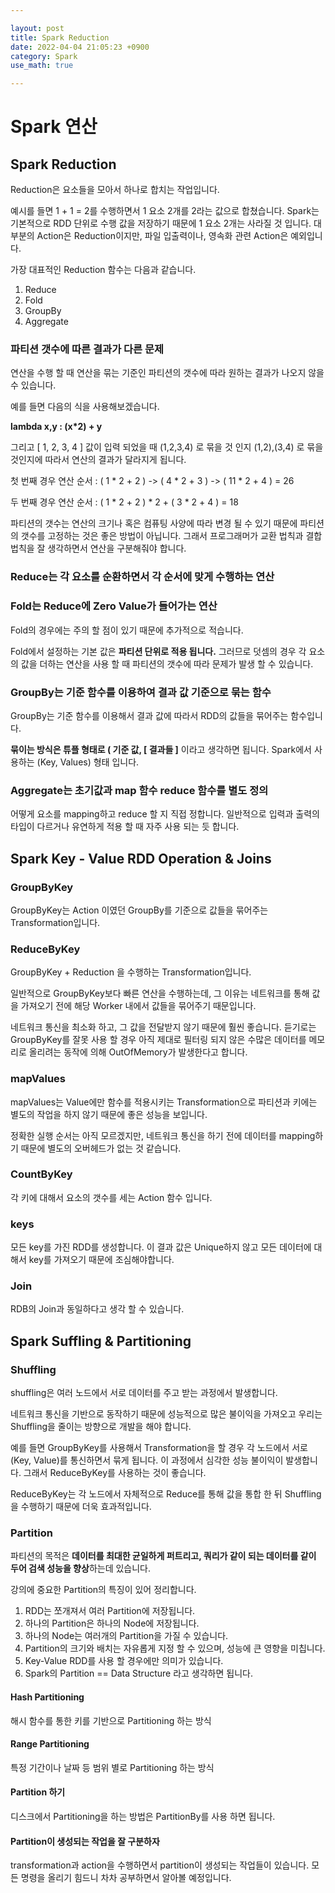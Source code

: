 ```yaml
---

layout: post
title: Spark Reduction
date: 2022-04-04 21:05:23 +0900
category: Spark
use_math: true

---
```


# Spark 연산


## Spark Reduction

Reduction은 요소들을 모아서 하나로 합치는 작업입니다.

예시를 들면 1 + 1 = 2를 수행하면서 1 요소 2개를 2라는 값으로 합쳤습니다. Spark는 기본적으로 RDD 단위로 수행 값을 저장하기 때문에 1 요소 2개는 사라질 것 입니다.
대부분의 Action은 Reduction이지만, 파일 입출력이나, 영속화 관련 Action은 예외입니다.

가장 대표적인 Reduction 함수는 다음과 같습니다.

1. Reduce
2. Fold
3. GroupBy
4. Aggregate

### 파티션 갯수에 따른 결과가 다른 문제

연산을 수행 할 때 연산을 묶는 기준인 파티션의 갯수에 따라 원하는 결과가 나오지 않을 수 있습니다.

예를 들면 다음의 식을 사용해보겠습니다.

**lambda x,y : (x\*2) + y**

그리고 [ 1, 2, 3, 4 ] 값이 입력 되었을 때
(1,2,3,4) 로 묶을 것 인지 (1,2),(3,4) 로 묶을 것인지에 따라서 연산의 결과가 달라지게 됩니다.

첫 번째 경우 연산 순서 : ( 1 \* 2 + 2 ) -> ( 4 \* 2 + 3 ) -> ( 11 \* 2 + 4 ) = 26

두 번째 경우 연산 순서 : ( 1 \* 2 + 2 ) \* 2 + ( 3 \* 2 + 4 ) = 18

파티션의 갯수는 연산의 크기나 혹은 컴퓨팅 사양에 따라 변경 될 수 있기 때문에 파티션의 갯수를 고정하는 것은 좋은 방법이 아닙니다. 그래서 프로그래머가 교환 법칙과 결합 법칙을 잘 생각하면서 연산을 구분해줘야 합니다.

### Reduce는 각 요소를 순환하면서 각 순서에 맞게 수행하는 연산

### Fold는 Reduce에 Zero Value가 들어가는 연산

Fold의 경우에는 주의 할 점이 있기 때문에 추가적으로 적습니다.

Fold에서 설정하는 기본 값은 **파티션 단위로 적용 됩니다.** 그러므로 덧셈의 경우 각 요소의 값을 더하는 연산을 사용 할 때 파티션의 갯수에 따라 문제가 발생 할 수 있습니다.

### GroupBy는 기준 함수를 이용하여 결과 값 기준으로 묶는 함수

GroupBy는 기준 함수를 이용해서 결과 값에 따라서 RDD의 값들을 묶어주는 함수입니다.

**묶이는 방식은 튜플 형태로 ( 기준 값, [ 결과들 ]** 이라고 생각하면 됩니다. Spark에서 사용하는 (Key, Values) 형태 입니다.

### Aggregate는 초기값과 map 함수 reduce 함수를 별도 정의

어떻게 요소를 mapping하고 reduce 할 지 직접 정합니다. 일반적으로 입력과 출력의 타입이 다르거나 유연하게 적용 할 때 자주 사용 되는 듯 합니다.


## Spark Key - Value RDD Operation & Joins

### GroupByKey

GroupByKey는 Action 이였던 GroupBy를 기준으로 값들을 묶어주는 Transformation입니다. 

### ReduceByKey

GroupByKey + Reduction 을 수행하는 Transformation입니다.

일반적으로 GroupByKey보다 빠른 연산을 수행하는데, 그 이유는 네트워크를 통해 값을 가져오기 전에 해당 Worker 내에서 값들을 묶어주기 때문입니다.

네트워크 통신을 최소화 하고, 그 값을 전달받지 않기 때문에 훨씬 좋습니다. 듣기로는 GroupByKey를 잘못 사용 할 경우 아직 제대로 필터링 되지 않은 수많은 데이터를 메모리로 올리려는 동작에 의해 OutOfMemory가 발생한다고 합니다.

### mapValues

mapValues는 Value에만 함수를 적용시키는 Transformation으로 파티션과 키에는 별도의 작업을 하지 않기 때문에 좋은 성능을 보입니다.

정확한 실행 순서는 아직 모르겠지만, 네트워크 통신을 하기 전에 데이터를 mapping하기 때문에 별도의 오버헤드가 없는 것 같습니다.

### CountByKey

각 키에 대해서 요소의 갯수를 세는 Action 함수 입니다.

### keys

모든 key를 가진 RDD를 생성합니다. 이 결과 값은 Unique하지 않고 모든 데이터에 대해서 key를 가져오기 때문에 조심해야합니다.

### Join

RDB의 Join과 동일하다고 생각 할 수 있습니다.

## Spark Suffling & Partitioning

### Shuffling

shuffling은 여러 노드에서 서로 데이터를 주고 받는 과정에서 발생합니다.

네트워크 통신을 기반으로 동작하기 때문에 성능적으로 많은 불이익을 가져오고 우리는 Shuffling을 줄이는 방향으로 개발을 해야 합니다.

예를 들면 GroupByKey를 사용해서 Transformation을 할 경우 각 노드에서 서로 (Key, Value)를 통신하면서 묶게 됩니다. 이 과정에서 심각한 성능 불이익이 발생합니다. 그래서 ReduceByKey를 사용하는 것이 좋습니다.

ReduceByKey는 각 노드에서 자체적으로 Reduce를 통해 값을 통합 한 뒤 Shuffling을 수행하기 때문에 더욱 효과적입니다.

### Partition

파티션의 목적은 **데이터를 최대한 균일하게 퍼트리고, 쿼리가 같이 되는 데이터를 같이 두어 검색 성능을 향상**하는데 있습니다.

강의에 중요한 Partition의 특징이 있어 정리합니다.

1. RDD는 쪼개져서 여러 Partition에 저장됩니다.
2. 하나의 Partition은 하나의 Node에 저장됩니다.
3. 하나의 Node는 여러개의 Partition을 가질 수 있습니다.
4. Partition의 크기와 배치는 자유롭게 지정 할 수 있으며, 성능에 큰 영향을 미칩니다.
5. Key-Value RDD를 사용 할 경우에만 의미가 있습니다.
6. Spark의 Partition == Data Structure 라고 생각하면 됩니다.

#### Hash Partitioning

해시 함수를 통한 키를 기반으로 Partitioning 하는 방식

#### Range Partitioning

특정 기간이나 날짜 등 범위 별로 Partitioning 하는 방식

#### Partition 하기

디스크에서 Partitioning을 하는 방법은 PartitionBy를 사용 하면 됩니다.

#### Partition이 생성되는 작업을 잘 구분하자

transformation과 action을 수행하면서 partition이 생성되는 작업들이 있습니다. 모든 명령을 올리기 힘드니 차차 공부하면서 알아볼 예정입니다.